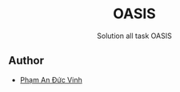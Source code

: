 <h1 align = "center" ><project-name>OASIS</project-name></h1>
<p align = "center"><project-description>Solution all task OASIS</project-description></p>

## Author
- [Phạm An Đức Vinh](https://www.facebook.com/phamanducvinhuet)
